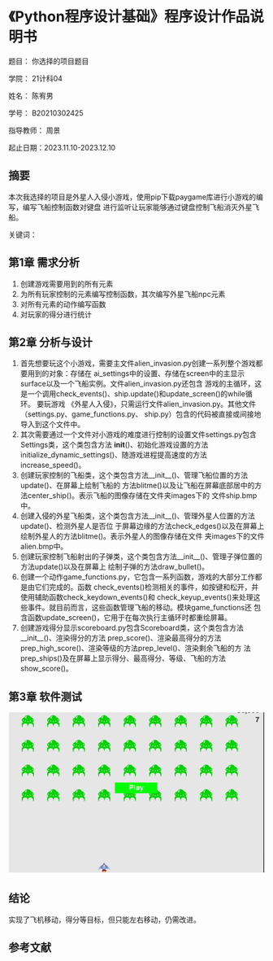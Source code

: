 # 《Python程序设计基础》程序设计作品说明书

题目： 你选择的项目题目

学院： 21计科04

姓名： 陈宥男

学号： B20210302425

指导教师： 周景

起止日期：2023.11.10-2023.12.10

## 摘要

本次我选择的项目是外星人入侵小游戏，使用pip下载paygame库进行小游戏的编写，编写飞船控制函数对键盘
进行监听让玩家能够通过键盘控制飞船消灭外星飞船。


关键词：

## 第1章 需求分析

1. 创建游戏需要用到的所有元素
2. 为所有玩家控制的元素编写控制函数，其次编写外星飞船npc元素
3. 对所有元素的动作编写函数
4. 对玩家的得分进行统计

## 第2章 分析与设计

1. 首先想要玩这个小游戏，需要主文件alien_invasion.py创建一系列整个游戏都要用到的对象：存储在
ai_settings中的设置、存储在screen中的主显示surface以及一个飞船实例。文件alien_invasion.py还包含
游戏的主循环，这是一个调用check_events()、ship.update()和update_screen()的while循环。 要玩游戏
《外星人入侵》，只需运行文件alien_invasion.py。其他文件（settings.py、game_functions.py、
ship.py）包含的代码被直接或间接地导入到这个文件中。
2. 其次需要通过一个文件对小游戏的难度进行控制的设置文件settings.py包含Settings类，这个类包含方法
__init__()、初始化游戏设置的方法initialize_dynamic_settings()、随游戏进程提高速度的方法
increase_speed()。
3. 创建玩家控制的飞船类，这个类包含方法__init__()、管理飞船位置的方法update()、在屏幕上绘制飞船的
方法blitme()以及让飞船在屏幕底部居中的方法center_ship()。表示飞船的图像存储在文件夹images下的
文件ship.bmp中。
4. 创建入侵的外星飞船类，这个类包含方法__init__()、管理外星人位置的方法update()、检测外星人是否位
于屏幕边缘的方法check_edges()以及在屏幕上绘制外星人的方法blitme()。表示外星人的图像存储在文件
夹images下的文件alien.bmp中。
5. 创建玩家控制飞船射出的子弹类，这个类包含方法__init__()、管理子弹位置的方法update()以及在屏幕上
绘制子弹的方法draw_bullet()。
6. 创建一个动作game_functions.py，它包含一系列函数，游戏的大部分工作都是由它们完成的。函数
check_events()检测相关的事件，如按键和松开，并使用辅助函数check_keydown_events()和
check_keyup_events()来处理这些事件。就目前而言，这些函数管理飞船的移动。模块game_functions还
包含函数update_screen()，它用于在每次执行主循环时都重绘屏幕。
7. 创建游戏得分显示scoreboard.py包含Scoreboard类，这个类包含方法__init__()、渲染得分的方法
prep_score()、渲染最高得分的方法prep_high_score()、渲染等级的方法prep_level()、渲染剩余飞船的方
法prep_ships()及在屏幕上显示得分、最高得分、等级、飞船的方法show_score()。


## 第3章 软件测试

![](a.jpg)

## 结论

实现了飞机移动，得分等目标，但只能左右移动，仍需改进。

## 参考文献
